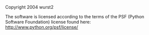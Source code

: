 Copyright 2004 wurst2 

The software is licensed according to the terms of the PSF (Python Software Foundation) license found here: http://www.python.org/psf/license/